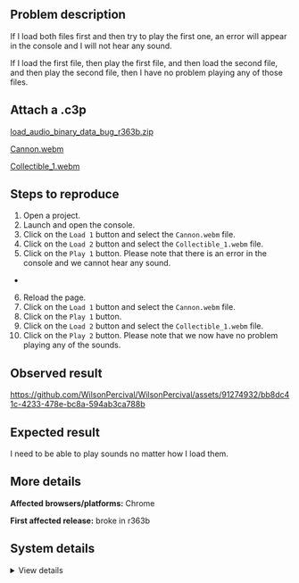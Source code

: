 ## Problem description

If I load both files first and then try to play the first one, an error will appear in the console and I will not hear any sound.

If I load the first file, then play the first file, and then load the second file, and then play the second file, then I have no problem playing any of those files.

## Attach a .c3p

[load_audio_binary_data_bug_r363b.zip](https://github.com/WilsonPercival/WilsonPercival/files/12936721/load_audio_binary_data_bug_r363b.zip)

[Cannon.webm](https://github.com/WilsonPercival/WilsonPercival/assets/91274932/18fe26d9-4910-4fac-8634-39bd46f16626)

[Collectible_1.webm](https://github.com/WilsonPercival/WilsonPercival/assets/91274932/74a33025-597f-4b9d-ba5a-9994ac340a02)

## Steps to reproduce

1. Open a project.
2. Launch and open the console.
3. Click on the `Load 1` button and select the `Cannon.webm` file.
4. Click on the `Load 2` button and select the `Collectible_1.webm` file.
5. Click on the `Play 1` button. Please note that there is an error in the console and we cannot hear any sound.
-
6. Reload the page.
7. Click on the `Load 1` button and select the `Cannon.webm` file.
8. Click on the `Play 1` button.
9. Click on the `Load 2` button and select the `Collectible_1.webm` file.
10. Click on the `Play 2` button. Please note that we now have no problem playing any of the sounds.

## Observed result

https://github.com/WilsonPercival/WilsonPercival/assets/91274932/bb8dc41c-4233-478e-bc8a-594ab3ca788b

## Expected result

I need to be able to play sounds no matter how I load them.

## More details



**Affected browsers/platforms:** Chrome

**First affected release:** broke in r363b

## System details

<details><summary>View details</summary>

Platform information
Product: Construct 3 r363 (beta)
Browser: Chrome 118.0.5993.71
Browser engine: Chromium
Context: browser
Operating system: Windows 11
Device type: desktop
Device pixel ratio: 1.5
Logical CPU cores: 16
Approx. device memory: 8 GB
User agent: Mozilla/5.0 (Windows NT 10.0; Win64; x64) AppleWebKit/537.36 (KHTML, like Gecko) Chrome/118.0.0.0 Safari/537.36
Language setting: en-US

Local storage
Storage quota (approx): 283 gb
Storage usage (approx): 1.8 gb (0.6%)
Persistant storage: No

Browser support notes
This list contains missing features that are not required, but could improve performance or user experience if supported.

Nothing is missing. Everything is OK!
WebGL information
Version string: WebGL 2.0 (OpenGL ES 3.0 Chromium)
Numeric version: 2
Supports NPOT textures: yes
Supports GPU profiling: no
Supports highp precision: yes
Vendor: Google Inc. (AMD)
Renderer: ANGLE (AMD, AMD Radeon(TM) Graphics (0x00001638) Direct3D11 vs_5_0 ps_5_0, D3D11)
Major performance caveat: no
Maximum texture size: 16384
Point size range: 1 to 1024
Extensions:

EXT_color_buffer_float
EXT_color_buffer_half_float
EXT_disjoint_timer_query_webgl2
EXT_float_blend
EXT_texture_compression_bptc
EXT_texture_compression_rgtc
EXT_texture_filter_anisotropic
EXT_texture_norm16
KHR_parallel_shader_compile
OES_draw_buffers_indexed
OES_texture_float_linear
OVR_multiview2
WEBGL_compressed_texture_s3tc
WEBGL_compressed_texture_s3tc_srgb
WEBGL_debug_renderer_info
WEBGL_debug_shaders
WEBGL_lose_context
WEBGL_multi_draw
WEBGL_provoking_vertex
Audio information
System sample rate: 48000 Hz
Output channels: 2
Output interpretation: speakers
Supported decode formats:

WebM Opus (audio/webm; codecs=opus)
Ogg Opus (audio/ogg; codecs=opus)
WebM Vorbis (audio/webm; codecs=vorbis)
Ogg Vorbis (audio/ogg; codecs=vorbis)
MPEG-4 AAC (audio/mp4; codecs=mp4a.40.5)
MP3 (audio/mpeg)
FLAC (audio/flac)
PCM WAV (audio/wav; codecs=1)
Supported encode formats:

WebM Opus (audio/webm; codecs=opus)
Video information
Supported decode formats:

WebM AV1 (video/webm; codecs=av01.0.00M.08)
MP4 AV1 (video/mp4; codecs=av01.0.00M.08)
WebM VP9 (video/webm; codecs=vp9)
WebM VP8 (video/webm; codecs=vp8)
Ogg Theora (video/ogg; codecs=theora)
H.265 (video/mp4; codecs=hev1.1.2.L93.B0)
H.264 (video/mp4; codecs=avc1.42E01E)
Supported encode formats:

WebM AV1 (video/webm; codecs=av1)
WebM VP9 (video/webm; codecs=vp9)
WebM VP8 (video/webm; codecs=vp8)

</details>

